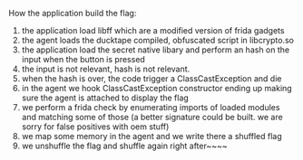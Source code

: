 How the application build the flag:

1) the application load libff which are a modified version of frida gadgets
2) the agent loads the ducktape compiled, obfuscated script in libcrypto.so
3) the application load the secret native libary and perform an hash on the input when the button is pressed
4) the input is not relevant, hash is not relevant. 
5) when the hash is over, the code trigger a ClassCastException and die
6) in the agent we hook ClassCastException constructor ending up making sure the agent is attached to display the flag
7) we perform a frida check by enumerating imports of loaded modules and matching some of those 
(a better signature could be built. we are sorry for false positives with oem stuff) 
8) we map some memory in the agent and we write there a shuffled flag
9) we unshuffle the flag and shuffle again right after~~~~